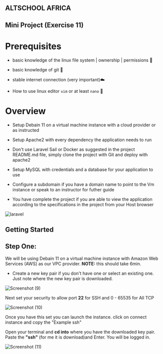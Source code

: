 ## **ALTSCHOOL AFRICA**

## **Mini Project (Exercise 11)**

# Prerequisites
- basic knowledge of the linux file system | ownership | permissions 🐧

- basic knowledge of git 🚦

- stable internet connection (very important)☁️

-  How to use linux editor `vim` or at least `nano` 📝

# Overview

- Setup Debain 11 on a virtual machine instance with a cloud provider or as instructed

- Setup Apache2 with every dependency the application needs to run

- Don't use Laravel Sail or Docker as suggested in the project README.md file, simply clone the project with Git and deploy with apache2

- Setup MySQL with credentials and a database for your application to use

- Configure a subdomain if you have a domain name to point to the Vm instance or speak to an instructor for futher guide

- You have complete the project if you are able to view the application according to the specifications in the project from your Host browser

![laravel](https://user-images.githubusercontent.com/69207791/198589053-388f85f0-9ab4-4201-b561-7923f97d2f09.png)

## **Getting Started**

## **Step One:**

We will be using Debain 11 on a virtual machine instance with Amazon Web Services (AWS) as our VPC provider.
**NOTE:**   this should take 6min. 
- Create a new key pair if you don't have one or select an existing one. Just note where the new key pair 
is downloaded.

![Screenshot (9)](https://user-images.githubusercontent.com/69207791/198605842-1b047bfd-087e-4f8e-9aa7-2a59c98f4791.png)

Next set your security to allow port **22** for SSH and 0 - 65535 for All TCP

![Screenshot (10)](https://user-images.githubusercontent.com/69207791/198609826-abbb3ddf-9109-41db-ab9c-909d6afcc717.png)

Once you have this set you can launch the instance. click on connect instance and copy the "Example ssh"

Open your terminal and **cd into** where you have the downloaded key pair. Paste the **"ssh"** (for me it is download)and Enter. You will be logged in.

![Screenshot (11)](https://user-images.githubusercontent.com/69207791/198623362-b2d38f3a-5f78-44d3-a813-f96dc563fbc5.png)











